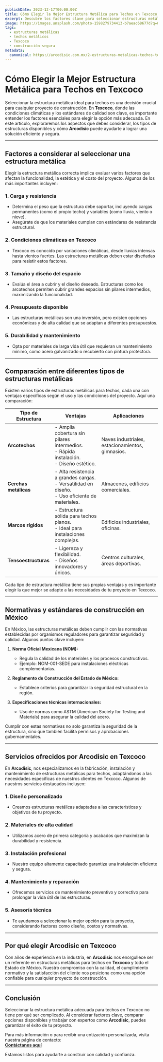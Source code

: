 ```yaml
---
publishDate: 2023-12-17T00:00:00Z
title: Cómo Elegir la Mejor Estructura Metálica para Techos en Texcoco
excerpt: Descubre los factores clave para seleccionar estructuras metálicas en Texcoco. Compara opciones, conoce normativas y elige con confianza.
image: https://images.unsplash.com/photo-1598279734413-b7aeac68677d?q=80&w=735&auto=format&fit=crop&ixlib=rb-4.0.3&ixid=M3wxMjA3fDB8MHxwaG90by1wYWdlfHx8fGVufDB8fHx8fA%3D%3D
tags:
  - estructuras metálicas
  - techos metálicos
  - Texcoco
  - construcción segura
metadata:
  canonical: https://arcodisic.com.mx/2-estructuras-metalicas-techos-texcoco
---
```



# Cómo Elegir la Mejor Estructura Metálica para Techos en Texcoco

Seleccionar la estructura metálica ideal para techos es una decisión crucial para cualquier proyecto de construcción. En **Texcoco**, donde las condiciones climáticas y los estándares de calidad son clave, es importante entender los factores esenciales para elegir la opción más adecuada. En este artículo, exploraremos los aspectos que debes considerar, los tipos de estructuras disponibles y cómo **Arcodisic** puede ayudarte a lograr una solución eficiente y segura.

---

## Factores a considerar al seleccionar una estructura metálica

Elegir la estructura metálica correcta implica evaluar varios factores que afectan la funcionalidad, la estética y el costo del proyecto. Algunos de los más importantes incluyen:

### 1. **Carga y resistencia**
   - Determina el peso que la estructura debe soportar, incluyendo cargas permanentes (como el propio techo) y variables (como lluvia, viento o nieve).
   - Asegúrate de que los materiales cumplan con estándares de resistencia estructural.

### 2. **Condiciones climáticas en Texcoco**
   - Texcoco es conocido por variaciones climáticas, desde lluvias intensas hasta vientos fuertes. Las estructuras metálicas deben estar diseñadas para resistir estos factores.

### 3. **Tamaño y diseño del espacio**
   - Evalúa el área a cubrir y el diseño deseado. Estructuras como los arcotechos permiten cubrir grandes espacios sin pilares intermedios, maximizando la funcionalidad.

### 4. **Presupuesto disponible**
   - Las estructuras metálicas son una inversión, pero existen opciones económicas y de alta calidad que se adaptan a diferentes presupuestos.

### 5. **Durabilidad y mantenimiento**
   - Opta por materiales de larga vida útil que requieran un mantenimiento mínimo, como acero galvanizado o recubierto con pintura protectora.

---

## Comparación entre diferentes tipos de estructuras metálicas

Existen varios tipos de estructuras metálicas para techos, cada una con ventajas específicas según el uso y las condiciones del proyecto. Aquí una comparación:

| **Tipo de Estructura** | **Ventajas** | **Aplicaciones** |
|-------------------------|--------------|------------------|
| **Arcotechos**         | - Amplia cobertura sin pilares intermedios.<br>- Rápida instalación.<br>- Diseño estético. | Naves industriales, estacionamientos, gimnasios. |
| **Cerchas metálicas**  | - Alta resistencia a grandes cargas.<br>- Versatilidad en diseño.<br>- Uso eficiente de materiales. | Almacenes, edificios comerciales. |
| **Marcos rígidos**     | - Estructura sólida para techos planos.<br>- Ideal para instalaciones complejas. | Edificios industriales, oficinas. |
| **Tensoestructuras**   | - Ligereza y flexibilidad.<br>- Diseños innovadores y únicos. | Centros culturales, áreas deportivas. |

Cada tipo de estructura metálica tiene sus propias ventajas y es importante elegir la que mejor se adapte a las necesidades de tu proyecto en Texcoco.

---

## Normativas y estándares de construcción en México

En México, las estructuras metálicas deben cumplir con las normativas establecidas por organismos reguladores para garantizar seguridad y calidad. Algunos puntos clave incluyen:

1. **Norma Oficial Mexicana (NOM):**
   - Regula la calidad de los materiales y los procesos constructivos.
   - Ejemplo: NOM-001-SEDE para instalaciones eléctricas complementarias.

2. **Reglamento de Construcción del Estado de México:**
   - Establece criterios para garantizar la seguridad estructural en la región.

3. **Especificaciones técnicas internacionales:**
   - Uso de normas como ASTM (American Society for Testing and Materials) para asegurar la calidad del acero.

Cumplir con estas normativas no solo garantiza la seguridad de la estructura, sino que también facilita permisos y aprobaciones gubernamentales.

---

## Servicios ofrecidos por Arcodisic en Texcoco

En **Arcodisic**, nos especializamos en la fabricación, instalación y mantenimiento de estructuras metálicas para techos, adaptándonos a las necesidades específicas de nuestros clientes en Texcoco. Algunos de nuestros servicios destacados incluyen:

### 1. **Diseño personalizado**
   - Creamos estructuras metálicas adaptadas a las características y objetivos de tu proyecto.

### 2. **Materiales de alta calidad**
   - Utilizamos acero de primera categoría y acabados que maximizan la durabilidad y resistencia.

### 3. **Instalación profesional**
   - Nuestro equipo altamente capacitado garantiza una instalación eficiente y segura.

### 4. **Mantenimiento y reparación**
   - Ofrecemos servicios de mantenimiento preventivo y correctivo para prolongar la vida útil de las estructuras.

### 5. **Asesoría técnica**
   - Te ayudamos a seleccionar la mejor opción para tu proyecto, considerando factores como diseño, costos y normativas.

---

## Por qué elegir Arcodisic en Texcoco

Con años de experiencia en la industria, en **Arcodisic** nos enorgullece ser un referente en estructuras metálicas para techos en **Texcoco** y todo el Estado de México. Nuestro compromiso con la calidad, el cumplimiento normativo y la satisfacción del cliente nos posiciona como una opción confiable para cualquier proyecto de construcción.

---

## Conclusión

Seleccionar la estructura metálica adecuada para techos en Texcoco no tiene por qué ser complicado. Al considerar factores clave, comparar opciones disponibles y trabajar con expertos como **Arcodisic**, puedes garantizar el éxito de tu proyecto.  

Para más información o para recibir una cotización personalizada, visita nuestra página de contacto:  
**[Contáctanos aquí](https://arcodisic.com.mx/contact)**  

Estamos listos para ayudarte a construir con calidad y confianza.
